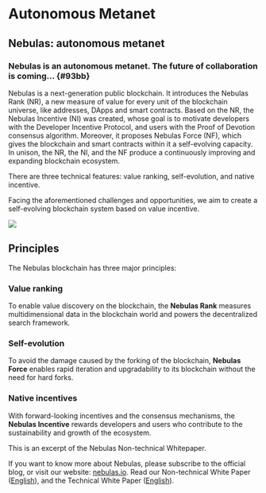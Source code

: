 # Autonomous Metanet

## Nebulas: autonomous metanet

### Nebulas is an autonomous metanet. The future of collaboration is coming... {#93bb}

Nebulas is a next-generation public blockchain. It introduces the Nebulas Rank \(NR\), a new measure of value for every unit of the blockchain universe, like addresses, DApps and smart contracts. Based on the NR, the Nebulas Incentive \(NI\) was created, whose goal is to motivate developers with the Developer Incentive Protocol, and users with the Proof of Devotion consensus algorithm. Moreover, it proposes Nebulas Force \(NF\), which gives the blockchain and smart contracts within it a self-evolving capacity. In unison, the NR, the NI, and the NF produce a continuously improving and expanding blockchain ecosystem.

There are three technical features: value ranking, self-evolution, and native incentive.

Facing the aforementioned challenges and opportunities, we aim to create a self-evolving blockchain system based on value incentive.

![](https://cdn-images-1.medium.com/max/1600/1*8YETuI_IvyjXvlvnzbBWnw.png)

## Principles

The Nebulas blockchain has three major principles:

### Value ranking

To enable value discovery on the blockchain, the **Nebulas Rank** measures multidimensional data in the blockchain world and powers the decentralized search framework.

### Self-evolution

To avoid the damage caused by the forking of the blockchain, **Nebulas Force** enables rapid iteration and upgradability to its blockchain without the need for hard forks.

### Native incentives

With forward-looking incentives and the consensus mechanisms, the **Nebulas Incentive** rewards developers and users who contribute to the sustainability and growth of the ecosystem.





This is an excerpt of the Nebulas Non-technical Whitepaper.

If you want to know more about Nebulas, please subscribe to the official blog, or visit our website: [nebulas.io](https://nebulas.io/). Read our Non-technical White Paper \([English](https://nebulas.io/docs/NebulasWhitepaper.pdf)\), and the Technical White Paper \([English](https://nebulas.io/docs/NebulasTechnicalWhitepaper.pdf)\).
